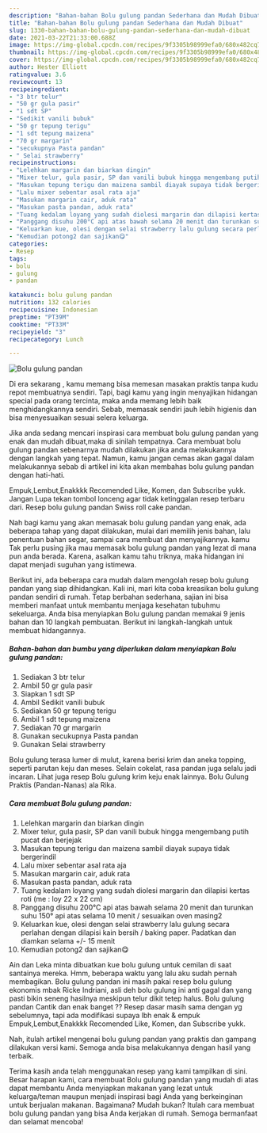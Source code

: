 ```yaml
---
description: "Bahan-bahan Bolu gulung pandan Sederhana dan Mudah Dibuat"
title: "Bahan-bahan Bolu gulung pandan Sederhana dan Mudah Dibuat"
slug: 1330-bahan-bahan-bolu-gulung-pandan-sederhana-dan-mudah-dibuat
date: 2021-03-22T21:33:00.688Z
image: https://img-global.cpcdn.com/recipes/9f3305b98999efa0/680x482cq70/bolu-gulung-pandan-foto-resep-utama.jpg
thumbnail: https://img-global.cpcdn.com/recipes/9f3305b98999efa0/680x482cq70/bolu-gulung-pandan-foto-resep-utama.jpg
cover: https://img-global.cpcdn.com/recipes/9f3305b98999efa0/680x482cq70/bolu-gulung-pandan-foto-resep-utama.jpg
author: Hester Elliott
ratingvalue: 3.6
reviewcount: 13
recipeingredient:
- "3 btr telur"
- "50 gr gula pasir"
- "1 sdt SP"
- "Sedikit vanili bubuk"
- "50 gr tepung terigu"
- "1 sdt tepung maizena"
- "70 gr margarin"
- "secukupnya Pasta pandan"
- " Selai strawberry"
recipeinstructions:
- "Lelehkan margarin dan biarkan dingin"
- "Mixer telur, gula pasir, SP dan vanili bubuk hingga mengembang putih pucat dan berjejak"
- "Masukan tepung terigu dan maizena sambil diayak supaya tidak bergerindil"
- "Lalu mixer sebentar asal rata aja"
- "Masukan margarin cair, aduk rata"
- "Masukan pasta pandan, aduk rata"
- "Tuang kedalam loyang yang sudah diolesi margarin dan dilapisi kertas roti (me : loy 22 x 22 cm)"
- "Panggang disuhu 200°C api atas bawah selama 20 menit dan turunkan suhu 150° api atas selama 10 menit / sesuaikan oven masing2"
- "Keluarkan kue, olesi dengan selai strawberry lalu gulung secara perlahan dengan dilapisi kain bersih / baking paper. Padatkan dan diamkan selama +/- 15 menit"
- "Kemudian potong2 dan sajikan😋"
categories:
- Resep
tags:
- bolu
- gulung
- pandan

katakunci: bolu gulung pandan 
nutrition: 132 calories
recipecuisine: Indonesian
preptime: "PT39M"
cooktime: "PT33M"
recipeyield: "3"
recipecategory: Lunch

---
```



![Bolu gulung pandan](https://img-global.cpcdn.com/recipes/9f3305b98999efa0/680x482cq70/bolu-gulung-pandan-foto-resep-utama.jpg)

Di era  sekarang , kamu memang bisa memesan masakan praktis tanpa kudu repot membuatnya sendiri. Tapi, bagi kamu yang ingin menyajikan hidangan special pada orang tercinta, maka anda memang lebih baik menghidangkannya sendiri. Sebab, memasak sendiri jauh lebih higienis dan bisa menyesuaikan sesuai selera keluarga.

Jika anda sedang mencari inspirasi cara membuat bolu gulung pandan yang enak dan mudah dibuat,maka di sinilah tempatnya. Cara membuat bolu gulung pandan  sebenarnya mudah dilakukan jika anda melakukannya dengan langkah yang tepat. Namun, kamu jangan cemas akan gagal dalam melakukannya 
sebab di artikel ini kita akan membahas bolu gulung pandan dengan hati-hati.  

Empuk,Lembut,Enakkkk Recomended Like, Komen, dan Subscribe yukk. Jangan Lupa tekan tombol lonceng agar tidak ketinggalan resep terbaru dari. Resep bolu gulung pandan Swiss roll cake pandan.

Nah bagi kamu yang akan memasak bolu gulung pandan yang enak, ada beberapa tahap yang dapat dilakukan, mulai dari memilih jenis bahan, lalu penentuan bahan segar, sampai cara membuat dan menyajikannya. kamu Tak perlu pusing jika mau memasak bolu gulung pandan yang lezat di mana pun anda berada. Karena, asalkan kamu  tahu triknya, maka hidangan ini dapat menjadi suguhan yang istimewa.

Berikut ini, ada beberapa cara mudah dalam mengolah resep bolu gulung pandan yang siap dihidangkan. Kali ini, mari kita coba kreasikan bolu gulung pandan sendiri di rumah. Tetap berbahan sederhana, sajian ini bisa memberi manfaat untuk membantu menjaga kesehatan tubuhmu sekeluarga. Anda bisa menyiapkan Bolu gulung pandan memakai 9 jenis bahan dan 10 langkah pembuatan. Berikut ini langkah-langkah untuk membuat hidangannya.

<!--inarticleads1-->

##### Bahan-bahan dan bumbu yang diperlukan dalam menyiapkan Bolu gulung pandan:

1. Sediakan 3 btr telur
1. Ambil 50 gr gula pasir
1. Siapkan 1 sdt SP
1. Ambil Sedikit vanili bubuk
1. Sediakan 50 gr tepung terigu
1. Ambil 1 sdt tepung maizena
1. Sediakan 70 gr margarin
1. Gunakan secukupnya Pasta pandan
1. Gunakan  Selai strawberry


Bolu gulung terasa lumer di mulut, karena berisi krim dan aneka topping, seperti parutan keju dan meses. Selain cokelat, rasa pandan juga selalu jadi incaran. Lihat juga resep Bolu gulung krim keju enak lainnya. Bolu Gulung Praktis (Pandan-Nanas) ala Rika. 

<!--inarticleads2-->

##### Cara membuat Bolu gulung pandan:

1. Lelehkan margarin dan biarkan dingin
1. Mixer telur, gula pasir, SP dan vanili bubuk hingga mengembang putih pucat dan berjejak
1. Masukan tepung terigu dan maizena sambil diayak supaya tidak bergerindil
1. Lalu mixer sebentar asal rata aja
1. Masukan margarin cair, aduk rata
1. Masukan pasta pandan, aduk rata
1. Tuang kedalam loyang yang sudah diolesi margarin dan dilapisi kertas roti (me : loy 22 x 22 cm)
1. Panggang disuhu 200°C api atas bawah selama 20 menit dan turunkan suhu 150° api atas selama 10 menit / sesuaikan oven masing2
1. Keluarkan kue, olesi dengan selai strawberry lalu gulung secara perlahan dengan dilapisi kain bersih / baking paper. Padatkan dan diamkan selama +/- 15 menit
1. Kemudian potong2 dan sajikan😋


Ain dan Leka minta dibuatkan kue bolu gulung untuk cemilan di saat santainya mereka. Hmm, beberapa waktu yang lalu aku sudah pernah membagikan. Bolu gulung pandan ini masih pakai resep bolu gulung ekonomis mbak Ricke Indriani, asli deh bolu gulung ini anti gagal dan yang pasti bikin seneng hasilnya meskipun telur dikit tetep halus. Bolu gulung pandan Cantik dan enak banget ?? Resep dasar masih sama dengan yg sebelumnya, tapi ada modifikasi supaya lbh enak &amp; empuk  Empuk,Lembut,Enakkkk Recomended Like, Komen, dan Subscribe yukk. 

Nah, itulah artikel mengenai  bolu gulung pandan  yang praktis dan gampang dilakukan versi kami. Semoga anda bisa melakukannya dengan hasil yang terbaik. 

Terima kasih anda telah menggunakan resep yang kami tampilkan di sini. Besar harapan kami, cara membuat  Bolu gulung pandan yang mudah di atas dapat membantu Anda menyiapkan makanan yang lezat untuk keluarga/teman maupun menjadi inspirasi bagi Anda yang berkeinginan untuk berjualan makanan. Bagaimana? Mudah bukan? Itulah cara membuat bolu gulung pandan yang bisa Anda kerjakan di rumah. Semoga bermanfaat dan selamat mencoba!

